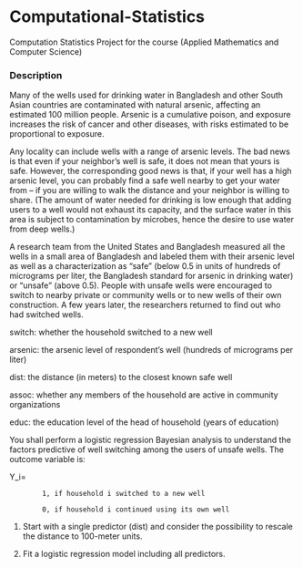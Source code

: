 # Computational-Statistics
Computation Statistics Project for the course (Applied Mathematics and Computer Science)

### Description
Many of the wells used for drinking water in Bangladesh and other South Asian countries are contaminated with natural arsenic, affecting an estimated 100 million people. Arsenic is a cumulative poison, and exposure increases the risk of cancer and other diseases, with risks estimated to be proportional to exposure.

Any locality can include wells with a range of arsenic levels. The bad news is that even if your neighbor’s well is safe, it does not mean that yours is safe. However, the corresponding good news is that, if your well has a high arsenic level, you can probably find a safe well nearby to get your water from – if you are willing to walk the distance and your neighbor is willing to share. (The amount of water needed for drinking is low enough that adding users to a well would not exhaust its capacity, and the surface water in this area is subject to contamination by microbes, hence the desire to use water from deep wells.)

A research team from the United States and Bangladesh measured all the wells in a small area of Bangladesh and labeled them with their arsenic level as well as a characterization as “safe” (below 0.5 in units of hundreds of micrograms per liter, the Bangladesh standard for arsenic in drinking water) or “unsafe” (above 0.5). People with unsafe wells were encouraged to switch to nearby private or community wells or to new wells of their own construction. A few years later, the researchers returned to find out who had switched wells.

switch: whether the household switched to a new well

arsenic: the arsenic level of respondent’s well (hundreds of micrograms per liter)

dist: the distance (in meters) to the closest known safe well

assoc: whether any members of the household are active in community organizations

educ: the education level of the head of household (years of education)


You shall perform a logistic regression Bayesian analysis to understand the factors predictive of well switching among the users of unsafe wells.
The outcome variable is:


Y_i= 

            1, if household i switched to a new well
            
            0, if household i continued using its own well


1. Start with a single predictor (dist) and consider the possibility to rescale the distance to 100-meter units.

2. Fit a logistic regression model including all predictors.
